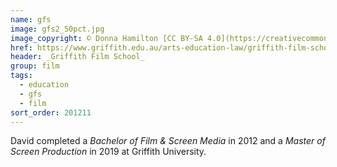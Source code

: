 ```yaml
---
name: gfs
image: gfs2_50pct.jpg
image_copyright: © Donna Hamilton [CC BY-SA 4.0](https://creativecommons.org/licenses/by-sa/4.0/)
href: https://www.griffith.edu.au/arts-education-law/griffith-film-school
header: _Griffith Film School_
group: film
tags:
  - education
  - gfs
  - film
sort_order: 201211
---
```

David completed a _Bachelor of Film & Screen Media_ in 2012 and a _Master of Screen Production_ in 2019 at Griffith University.

